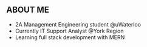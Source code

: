 <h2>ABOUT ME</h2>

<ul>
  <li>2A Management Engineering student @uWaterloo</li>
  <li>Currently IT Support Analyst @York Region</li>
  <li>Learning full stack development with MERN</li>
</ul>


 


